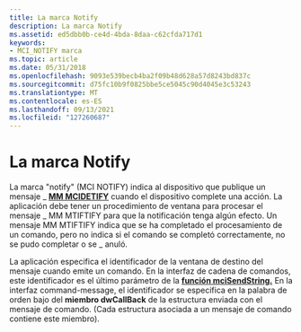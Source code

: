 ```yaml
---
title: La marca Notify
description: La marca Notify
ms.assetid: ed5dbb0b-ce4d-4bda-8daa-c62cfda717d1
keywords:
- MCI_NOTIFY marca
ms.topic: article
ms.date: 05/31/2018
ms.openlocfilehash: 9093e539becb4ba2f09b48d628a57d8243bd837c
ms.sourcegitcommit: d75fc10b9f0825bbe5ce5045c90d4045e3c53243
ms.translationtype: MT
ms.contentlocale: es-ES
ms.lasthandoff: 09/13/2021
ms.locfileid: "127260687"
---
```

# <a name="the-notify-flag"></a>La marca Notify

La marca "notify" (MCI NOTIFY) indica al dispositivo que publique un mensaje \_ [**MM MCIDETIFY**](mm-mcinotify.md) cuando el dispositivo complete una acción. La aplicación debe tener un procedimiento de ventana para procesar el mensaje \_ MM MTIFTIFY para que la notificación tenga algún efecto. Un mensaje MM MTIFTIFY indica que se ha completado el procesamiento de un comando, pero no indica si el comando se completó correctamente, no se pudo completar o se \_ anuló.

La aplicación especifica el identificador de la ventana de destino del mensaje cuando emite un comando. En la interfaz de cadena de comandos, este identificador es el último parámetro de la [**función mciSendString.**](/previous-versions//dd757161(v=vs.85)) En la interfaz command-message, el identificador se especifica en la palabra de orden bajo del **miembro dwCallBack** de la estructura enviada con el mensaje de comando. (Cada estructura asociada a un mensaje de comando contiene este miembro).

 

 